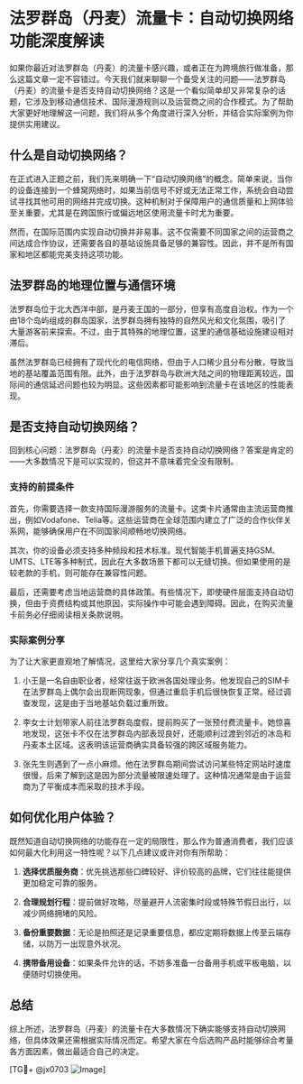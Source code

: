 # 法罗群岛（丹麦）流量卡：自动切换网络功能深度解读

如果你最近对法罗群岛（丹麦）的流量卡感兴趣，或者正在为跨境旅行做准备，那么这篇文章一定不容错过。今天我们就来聊聊一个备受关注的问题——法罗群岛（丹麦）的流量卡是否支持自动切换网络？这是一个看似简单却又非常复杂的话题，它涉及到移动通信技术、国际漫游规则以及运营商之间的合作模式。为了帮助大家更好地理解这一问题，我们将从多个角度进行深入分析，并结合实际案例为你提供实用建议。

## 什么是自动切换网络？

在正式进入正题之前，我们先来明确一下“自动切换网络”的概念。简单来说，当你的设备连接到一个蜂窝网络时，如果当前信号不好或无法正常工作，系统会自动尝试寻找其他可用的网络并完成切换。这种机制对于保障用户的通信质量和上网体验至关重要，尤其是在跨国旅行或偏远地区使用流量卡时尤为重要。

然而，在国际范围内实现自动切换并非易事。这不仅需要不同国家之间的运营商之间达成合作协议，还需要各自的基站设施具备足够的兼容性。因此，并不是所有国家和地区都能完美支持这项功能。

## 法罗群岛的地理位置与通信环境

法罗群岛位于北大西洋中部，是丹麦王国的一部分，但享有高度自治权。作为一个由18个岛屿组成的群岛国家，法罗群岛拥有独特的自然风光和文化氛围，吸引了大量游客前来探索。不过，由于其特殊的地理位置，这里的通信基础设施建设相对滞后。

虽然法罗群岛已经拥有了现代化的电信网络，但由于人口稀少且分布分散，导致当地的基站覆盖范围有限。此外，由于法罗群岛与欧洲大陆之间的物理距离较远，国际间的通信延迟问题也较为明显。这些因素都可能影响到流量卡在该地区的性能表现。

## 是否支持自动切换网络？

回到核心问题：法罗群岛（丹麦）的流量卡是否支持自动切换网络？答案是肯定的——大多数情况下是可以实现的，但这并不意味着完全没有限制。

### 支持的前提条件

首先，你需要选择一款支持国际漫游服务的流量卡。这类卡片通常由主流运营商推出，例如Vodafone、Telia等。这些运营商在全球范围内建立了广泛的合作伙伴关系网，能够确保用户在不同国家间顺畅地切换网络。

其次，你的设备必须支持多种频段和技术标准。现代智能手机普遍支持GSM、UMTS、LTE等多种制式，因此在大多数场景下都可以无缝切换。但如果使用的是较老款的手机，则可能存在兼容性问题。

最后，还需要考虑当地运营商的具体政策。有些情况下，即使硬件层面支持自动切换，但由于资费结构或其他原因，实际操作中可能会遇到障碍。因此，在购买流量卡前务必仔细阅读相关条款说明。

### 实际案例分享

为了让大家更直观地了解情况，这里给大家分享几个真实案例：

1. 小王是一名自由职业者，经常往返于欧洲各国处理业务。他发现自己的SIM卡在法罗群岛上偶尔会出现断网现象，但通过重启手机后很快恢复正常。经过调查发现，这是由于当地基站负载过重所致。
   
2. 李女士计划带家人前往法罗群岛度假，提前购买了一张预付费流量卡。她惊喜地发现，这张卡不仅在法罗群岛内部表现良好，还能顺利过渡到邻近的冰岛和丹麦本土区域。这表明该运营商确实具备较强的跨区域服务能力。

3. 张先生则遇到了一点小麻烦。他在法罗群岛期间尝试访问某些特定网站时速度很慢，后来了解到这是因为部分流量被限速处理了。这种情况通常是由于运营商为了平衡成本而采取的技术手段。

## 如何优化用户体验？

既然知道自动切换网络的功能存在一定的局限性，那么作为普通消费者，我们应该如何最大化利用这一特性呢？以下几点建议或许对你有所帮助：

1. **选择优质服务商**：优先挑选那些口碑较好、评价较高的品牌，它们往往能提供更加稳定可靠的服务。
   
2. **合理规划行程**：提前做好攻略，尽量避开人流密集时段或特殊节假日出行，以减少网络拥堵的风险。
   
3. **备份重要数据**：无论是拍照还是记录重要信息，都应定期将数据上传至云端存储，以防万一出现意外状况。
   
4. **携带备用设备**：如果条件允许的话，不妨多准备一台备用手机或平板电脑，以便随时切换使用。

## 总结

综上所述，法罗群岛（丹麦）的流量卡在大多数情况下确实能够支持自动切换网络，但具体效果还需根据实际情况而定。希望大家在今后选购产品时能够综合考量各方面因素，做出最适合自己的决定。

[TG💪+ @jx0703 ![Image](https://github.com/user-attachments/assets/dbca1d08-cadb-493c-b0ec-ad6f7a83f270)]